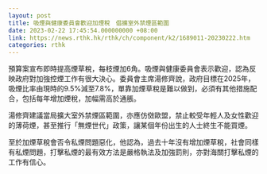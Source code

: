 ```yaml
---
layout: post
title: 吸煙與健康委員會歡迎加煙稅　倡擴室外禁煙區範圍
date: 2023-02-22 17:45:54.000000000 +08:00
link: https://news.rthk.hk/rthk/ch/component/k2/1689011-20230222.htm
categories: rthk
---
```


預算案宣布即時提高煙草稅，每枝煙加6角。吸煙與健康委員會表示歡迎，認為反映政府對加強控煙工作有很大決心。委員會主席湯修齊說，政府目標在2025年，吸煙比率由現時的9.5%減至7.8%，單靠加煙草稅是難以做到，必須有其他措施配合，包括每年增加煙稅，加幅需高於通脹。

湯修齊建議當局擴大室外禁煙區範圍，亦應仿傚歐盟，禁止較受年輕人及女性歡迎的薄荷煙，甚至推行「無煙世代」政策，讓某個年份出生的人士終生不能買煙。

至於加煙草稅會否令私煙問題惡化，他認為，過去十年沒有增加煙草稅，社會同樣有私煙問題，打擊私煙的最有效方法是嚴格執法及加強罰則，亦對海關打擊私煙的工作有信心。
